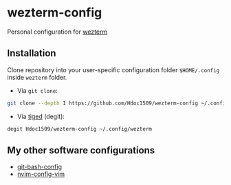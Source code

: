 # wezterm-config

Personal configuration for [wezterm](https://wezfurlong.org/wezterm/)

## Installation

Clone repository into your user-specific configuration folder `$HOME/.config` inside `wezterm` folder.

- Via `git clone`:

```sh
git clone --depth 1 https://github.com/Hdoc1509/wezterm-config ~/.config/wezterm
```

- Via [tiged](https://github.com/tiged/tiged) (degit):

```sh
degit Hdoc1509/wezterm-config ~/.config/wezterm
```

## My other software configurations

- [git-bash-config](https://github.com/Hdoc1509/git-bash-config)
- [nvim-config-vim](https://github.com/Hdoc1509/nvim-config-vim)

